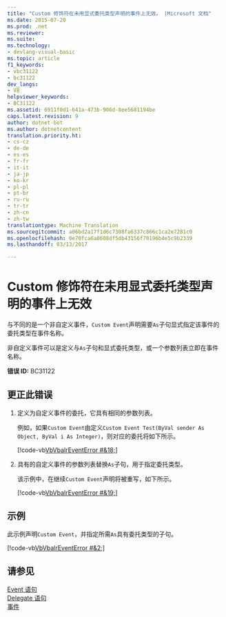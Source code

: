 ```yaml
---
title: "Custom 修饰符在未用显式委托类型声明的事件上无效。 |Microsoft 文档"
ms.date: 2015-07-20
ms.prod: .net
ms.reviewer: 
ms.suite: 
ms.technology:
- devlang-visual-basic
ms.topic: article
f1_keywords:
- vbc31122
- bc31122
dev_langs:
- VB
helpviewer_keywords:
- BC31122
ms.assetid: 6911f0d1-641a-473b-906d-8ee5681194be
caps.latest.revision: 9
author: dotnet-bot
ms.author: dotnetcontent
translation.priority.ht:
- cs-cz
- de-de
- es-es
- fr-fr
- it-it
- ja-jp
- ko-kr
- pl-pl
- pt-br
- ru-ru
- tr-tr
- zh-cn
- zh-tw
translationtype: Machine Translation
ms.sourcegitcommit: a06bd2a17f1d6c7308fa6337c866c1ca2e7281c0
ms.openlocfilehash: 0e70fca6a0608df5db43156f70196b4e5c9b2339
ms.lasthandoff: 03/13/2017

---
```

# <a name="39custom39-modifier-is-not-valid-on-events-declared-without-explicit-delegate-types"></a>Custom 修饰符在未用显式委托类型声明的事件上无效
与不同的是一个非自定义事件，`Custom Event`声明需要`As`子句显式指定该事件的委托类型在事件名称。  
  
 非自定义事件可以是定义与`As`子句和显式委托类型，或一个参数列表立即在事件名称。  
  
 **错误 ID:** BC31122  
  
## <a name="to-correct-this-error"></a>更正此错误  
  
1.  定义为自定义事件的委托，它具有相同的参数列表。  
  
     例如，如果`Custom Event`由定义`Custom Event Test(ByVal sender As Object, ByVal i As Integer)`，则对应的委托将如下所示。  
  
     [!code-vb[VbVbalrEventError #&18;](../../../visual-basic/language-reference/error-messages/codesnippet/VisualBasic/custom-modifier-is-not-valid-on-events-declared-without-explicit-delegate-types_1.vb)]  
  
2.  具有的自定义事件的参数列表替换`As`子句，用于指定委托类型。  
  
     该示例中，在继续`Custom Event`声明将被重写，如下所示。  
  
     [!code-vb[VbVbalrEventError #&19;](../../../visual-basic/language-reference/error-messages/codesnippet/VisualBasic/custom-modifier-is-not-valid-on-events-declared-without-explicit-delegate-types_2.vb)]  
  
## <a name="example"></a>示例  
 此示例声明`Custom Event`，并指定所需`As`具有委托类型的子句。  
  
 [!code-vb[VbVbalrEventError #&2;](../../../visual-basic/language-reference/error-messages/codesnippet/VisualBasic/custom-modifier-is-not-valid-on-events-declared-without-explicit-delegate-types_3.vb)]  
  
## <a name="see-also"></a>请参见  
 [Event 语句](../../../visual-basic/language-reference/statements/event-statement.md)   
 [Delegate 语句](../../../visual-basic/language-reference/statements/delegate-statement.md)   
 [事件](../../../visual-basic/programming-guide/language-features/events/index.md)
